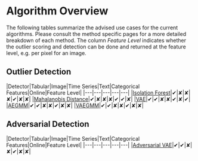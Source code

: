 # Algorithm Overview

The following tables summarize the advised use cases for the current algorithms. Please consult the method specific pages for a more detailed breakdown of each method. The column *Feature Level* indicates whether the outlier scoring and detection can be done and returned at the feature level, e.g. per pixel for an image.

## Outlier Detection

|Detector|Tabular|Image|Time Series|Text|Categorical Features|Online|Feature Level|
|---|---|---|---|---|
|[Isolation Forest](../methods/iforest.ipynb)|✔|✘|✘|✘|✔|✘|✘|
|[Mahalanobis Distance](../methods/mahalanobis.ipynb)|✔|✘|✘|✘|✔|✔|✘|
|[VAE](../methods/vae.ipynb)|✔|✔|✘|✘|✔|✘|✔|
|[AEGMM](../methods/aegmm.ipynb)|✔|✔|✘|✘|✔|✘|✘|
|[VAEGMM](../methods/vaegmm.ipynb)|✔|✔|✘|✘|✔|✘|✘|

## Adversarial Detection

|Detector|Tabular|Image|Time Series|Text|Categorical Features|Online|Feature Level|
|---|---|---|---|---|
|[Adversarial VAE](../methods/adversarialvae.ipynb)|✔|✔|✘|✘|✔|✘|✘|